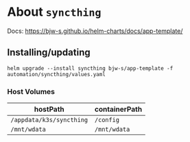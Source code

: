 About `syncthing`
===
Docs: https://bjw-s.github.io/helm-charts/docs/app-template/


Installing/updating
---

```shell
helm upgrade --install syncthing bjw-s/app-template -f automation/syncthing/values.yaml
```

### Host Volumes

| hostPath                 | containerPath |
|--------------------------|---------------|
| `/appdata/k3s/syncthing` | `/config`     |
| `/mnt/wdata`             | `/mnt/wdata`  |
